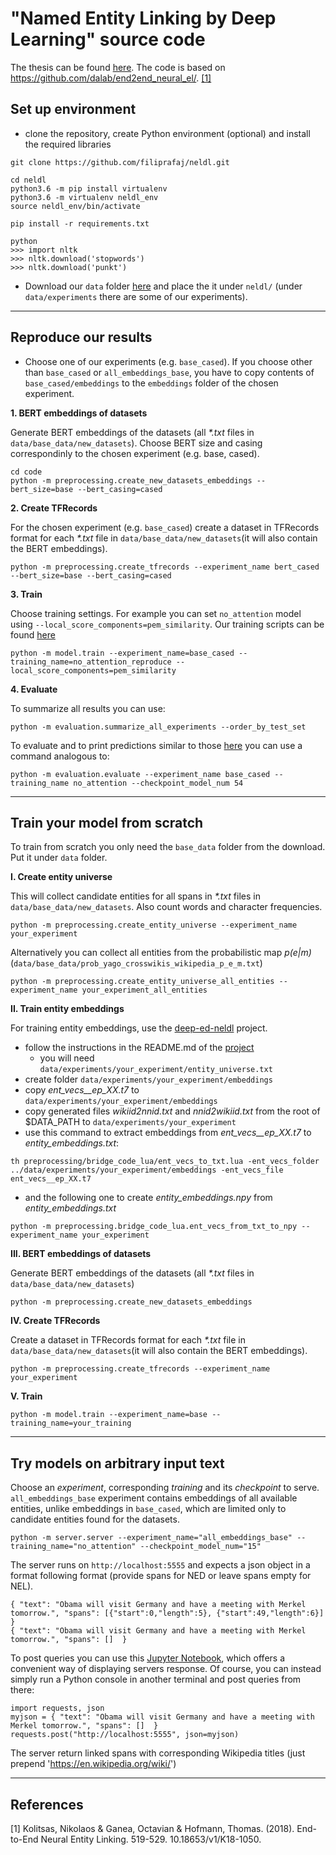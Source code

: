 # "Named Entity Linking by Deep Learning" source code

The thesis can be found [here](https://drive.google.com/file/d/1bY6zchJr_nJSDMSExQE4JnLSZtpXxibk/view?usp=sharing).
The code is based on https://github.com/dalab/end2end_neural_el/. [[1]](1)
## Set up environment
- clone the repository, create Python environment (optional) and install the required libraries
```
git clone https://github.com/filiprafaj/neldl.git

cd neldl
python3.6 -m pip install virtualenv
python3.6 -m virtualenv neldl_env
source neldl_env/bin/activate

pip install -r requirements.txt

python
>>> import nltk
>>> nltk.download('stopwords')
>>> nltk.download('punkt')
```
- Download our `data` folder [here](https://drive.google.com/file/d/1Gpss0Bjeph1JvEgpA7CMqKl_gRDikFfq/view?usp=sharing) and place the it under `neldl/` (under `data/experiments` there are some of our experiments).
---
## Reproduce our results

- Choose one of our experiments (e.g. `base_cased`). If you choose other than `base_cased` or `all_embeddings_base`, you have to copy contents of `base_cased/embeddings` to the `embeddings` folder of the chosen experiment.

**1. BERT embeddings of datasets**

Generate BERT embeddings of the datasets (all *\*.txt* files in `data/base_data/new_datasets`). Choose BERT size and casing correspondinly to the chosen experiment (e.g. base, cased).
```
cd code
python -m preprocessing.create_new_datasets_embeddings --bert_size=base --bert_casing=cased 
```

**2. Create TFRecords**

For the chosen experiment (e.g. `base_cased`) create a dataset in TFRecords format for each *\*.txt* file in `data/base_data/new_datasets`(it will also contain the BERT embeddings).
```
python -m preprocessing.create_tfrecords --experiment_name bert_cased --bert_size=base --bert_casing=cased 
```

**3. Train**

Choose training settings. For example you can set `no_attention` model using `--local_score_components=pem_similarity`. Our training scripts can be found [here](https://github.com/filiprafaj/neldl/tree/main/code/scripts)
```
python -m model.train --experiment_name=base_cased --training_name=no_attention_reproduce --local_score_components=pem_similarity
```

**4. Evaluate**

To summarize all results you can use:
```
python -m evaluation.summarize_all_experiments --order_by_test_set
```
To evaluate and to print predictions similar to those [here](https://github.com/filiprafaj/neldl/tree/main/predictions) you can use a command analogous to:
```
python -m evaluation.evaluate --experiment_name base_cased --training_name no_attention --checkpoint_model_num 54
```

---
## Train your model from scratch

To train from scratch you only need the `base_data` folder from the download. Put it under `data` folder.

**I. Create entity universe**

This will collect candidate entities for all spans in *\*.txt* files in `data/base_data/new_datasets`. Also count words and character frequencies.
```
python -m preprocessing.create_entity_universe --experiment_name your_experiment
```
Alternatively you can collect all entities from the probabilistic map *p(e|m)* (`data/base_data/prob_yago_crosswikis_wikipedia_p_e_m.txt`)
```
python -m preprocessing.create_entity_universe_all_entities --experiment_name your_experiment_all_entities
```

**II. Train entity embeddings**

For training entity embeddings, use the [deep-ed-neldl](https://github.com/filiprafaj/deep-ed-neldl) project.
- follow the instructions in the README.md of the [project](https://github.com/filiprafaj/deep-ed-neldl)
  - you will need `data/experiments/your_experiment/entity_universe.txt`
- create folder `data/experiments/your_experiment/embeddings`
- copy *ent_vecs__ep_XX.t7* to `data/experiments/your_experiment/embeddings`
- copy generated files *wikiid2nnid.txt* and *nnid2wikiid.txt* from the root of $DATA_PATH to `data/experiments/your_experiment`
- use this command to extract embeddings from *ent_vecs__ep_XX.t7* to *entity_embeddings.txt*:
```
th preprocessing/bridge_code_lua/ent_vecs_to_txt.lua -ent_vecs_folder ../data/experiments/your_experiment/embeddings -ent_vecs_file ent_vecs__ep_XX.t7
```
- and the following one to create *entity_embeddings.npy* from *entity_embeddings.txt*
```
python -m preprocessing.bridge_code_lua.ent_vecs_from_txt_to_npy --experiment_name your_experiment
```

**III. BERT embeddings of datasets**

Generate BERT embeddings of the datasets (all *\*.txt* files in `data/base_data/new_datasets`)
```
python -m preprocessing.create_new_datasets_embeddings
```

**IV. Create TFRecords**

Create a dataset in TFRecords format for each *\*.txt* file in `data/base_data/new_datasets`(it will also contain the BERT embeddings).
```
python -m preprocessing.create_tfrecords --experiment_name your_experiment
```

**V. Train**

```
python -m model.train --experiment_name=base --training_name=your_training
```
---
## Try models on arbitrary input text
Choose an *experiment*, corresponding *training* and its *checkpoint* to serve. `all_embeddings_base` experiment contains embeddings of all available entities, unlike embeddings in `base_cased`, which are limited only to candidate entities found for the datasets.
```
python -m server.server --experiment_name="all_embeddings_base" --training_name="no_attention" --checkpoint_model_num="15"
```
The server runs on `http://localhost:5555` and expects a json object in a format following format (provide spans for NED or leave spans empty for NEL).
```
{ "text": "Obama will visit Germany and have a meeting with Merkel tomorrow.", "spans": [{"start":0,"length":5}, {"start":49,"length":6}]  }
{ "text": "Obama will visit Germany and have a meeting with Merkel tomorrow.", "spans": []  }
```
To post queries you can use this [Jupyter Notebook](https://github.com/filiprafaj/neldl/blob/main/code/server/client.ipynb), which offers a convenient way of displaying servers response. Of course, you can instead simply run a Python console in another terminal and post queries from there:
```
import requests, json
myjson = { "text": "Obama will visit Germany and have a meeting with Merkel tomorrow.", "spans": []  }
requests.post("http://localhost:5555", json=myjson)
```
The server return linked spans with corresponding Wikipedia titles (just prepend 'https://en.wikipedia.org/wiki/')

---
## References
<a id="1">[1]</a> 
Kolitsas, Nikolaos & Ganea, Octavian & Hofmann, Thomas. (2018). End-to-End Neural Entity Linking. 519-529. 10.18653/v1/K18-1050. 
